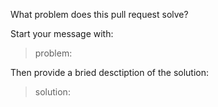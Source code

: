 What problem does this pull request solve?

Start your message with:
> problem: 

Then provide a bried desctiption of the solution:

> solution:
